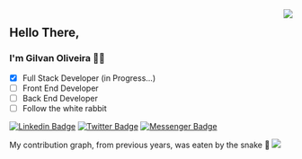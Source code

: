 <!-- Resumo das atividades no GitHub -->
<img align="right" src="https://github-readme-stats.vercel.app/api?username=GilvanPOliveira&show_icons=true&icon_color=CE1D2D&text_color=718096&bg_color=00000000&hide_title=true&hide_border=true"/>

## Hello There, 
### I'm Gilvan Oliveira 🙋‍♂️

- [X] Full Stack Developer (in Progress...)
- [ ] Front End Developer
- [ ] Back End Developer
- [ ] Follow the white rabbit

<!-- Social -->

[![Linkedin Badge](https://img.shields.io/badge/--0072b1?style=flat&logo=Linkedin&logoColor=white)](https://www.linkedin.com/in/gilvanpoliveira/ "Connect on LinkedIn")
[![Twitter Badge](https://img.shields.io/badge/--00acee?style=flat&logo=Twitter&logoColor=white)](https://twitter.com/GilvanPOliveira "Follow on Twitter")
[![Messenger Badge](https://img.shields.io/badge/--0078FF?style=flat&logo=Messenger&logoColor=white)](https://m.me/gilvanpoliveira06 "Connect on Facebook")

<!--
[![Gmail Badge](https://img.shields.io/badge/-gilvanpoliveira06@gmail.com-c14438?style=flat&logo=Gmail&logoColor=white)](mailto:gilvanpoliveira06@gmail.com "Connect via Email")
[![Linkedin: gilvanpoliveira06](https://img.shields.io/badge/-gilvanpoliveira06-blue?style=flat-square&logo=Linkedin&logoColor=white&link=https://www.linkedin.com/in/gilvanpoliveira06-p-singh/)](https://www.linkedin.com/in/gilvanpoliveira06/)
![GitHub: followers](https://img.shields.io/github/followers/GilvanPOliveira?label=Follow&style=social)
-->

<!-- Exibir Trofeus -->
<!-- TEMAS: dark, radical, merko, gruvbox, tokyonight, onedark, cobalt, synthwave, highcontrast, dracula -->
<!-- [![trophy](https://github-profile-trophy.vercel.app/?username=GilvanPOliveira&theme=dracula)](https://github.com/ryo-ma/github-profile-trophy) -->

<!-- Exibir Linguagens mais utilizadas -->
<!-- <img align="right" src="https://github-readme-stats.vercel.app/api/top-langs/?username=GilvanPOliveira&layout=compact&langs_count=10&theme=dark"/> -->

<!-- Gif Snake do gráfico de contribuição -->
My contribution graph, from previous years, was eaten by the snake 🐍
<img src='https://github.com/LuigiGF/LuigiGF/blob/output/github-contribution-grid-snake.svg'> 

<!-- Gif Snake
Light Mode
<img align='center' src='https://github.com/mayankchaudhary26/mayankchaudhary26/blob/output/github-contribution-grid-snake.gif' width='900"'> 
Dark Mode
![Snake animation](https://github.com/LuigiGF/LuigiGF/blob/output/github-contribution-grid-snake.svg)
-->
